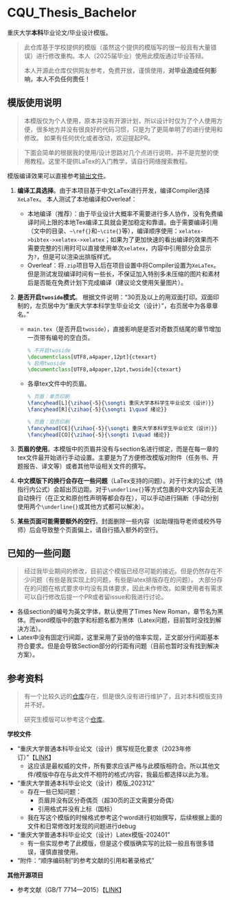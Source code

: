 # CQU_Thesis_Bachelor

重庆大学**本科**毕业论文/毕业设计模版。

> 此仓库基于学校提供的模版（虽然这个提供的模版写的很一般且有大量错误）进行修改重构。本人（2025届毕业）使用此模版通过毕设答辩。
> 
> 本人开源此仓库仅供网友参考，免费开放，谨慎使用，**对毕业造成任何影响，本人不负任何责任！**

## 模版使用说明
> 本模版仅为个人使用，原本并没有开源计划，所以设计时仅为了个人使用方便，很多地方并没有很良好的代码习惯，只是为了更简单明了的进行使用和修改。
> 如果有任何优化或者改动，欢迎提起PR。

> 下面会简单的根据我的使用/设计思路对几个点进行说明，并不是完整的使用教程。这里不提供LaTex的入门教学，请自行网络搜索教程。

模版编译效果可以直接参考[输出文件](main.pdf)。

1. **编译工具选择**。由于本项目基于中文LaTex进行开发，编译Compiler选择`XeLaTex`。
本人测试了本地编译和Overleaf：
   - 本地编译（推荐）：由于毕业设计大概率不需要进行多人协作，没有免费编译时间上限的本地Tex编译工具就会更加稳定和靠谱。由于需要编译引用（文中的目录、`~\ref{}`和`~\cite{}`等），编译顺序使用：`xelatex->bibtex->xelatex->xelatex`；如果为了更加快速的看出编译的效果而不需要完整的引用时可以直接使用单次`xelatex`，内容中引用部分会显示为`?`，但是可以渲染出排版样式。
   - Overleaf：将`.zip`项目导入后在项目设置中将Compiler设置为`XeLaTex`。但是测试发现编译时间有一些长，不保证加入特别多未压缩的图片和素材后是否能在免费计划下完成编译（建议论文使用矢量图片）。
2. **是否开启`twoside`模式**。
根据文件说明：“30页及以上的用双面打印。双面印制的，左页居中为“重庆大学本科学生毕业论文（设计）”，右页居中为各章章名。”
   - `main.tex`（是否开启`twoside`），直接影响是是否对奇数页结尾的章节增加一页带有编号的空白页。
      ```latex
      % 不开启twoside
      \documentclass[UTF8,a4paper,12pt]{ctexart}
      % 启用twoside
      \documentclass[UTF8,a4paper,12pt,twoside]{ctexart}
      ```
   - 各章tex文件中的页眉。
      ```latex
      % 页眉：单页印刷
      \fancyhead[L]{\zihao{-5}{\songti 重庆大学本科学生毕业论文（设计）}}
      \fancyhead[R]{\zihao{-5}{\songti 1\quad 绪论}}

      % 页眉：双页印刷
      \fancyhead[CE]{\zihao{-5}{\songti 重庆大学本科学生毕业论文（设计）}}
      \fancyhead[CO]{\zihao{-5}{\songti 1\quad 绪论}}
      ```

3. **页眉的使用**。本模版中的页眉并没有与section名进行绑定，而是在每一章的tex文件最开始进行手动设置。主要是为了方便修改模版对附件（任务书、开题报告、译文等）或者其他毕设相关文件的撰写。
4. **中文模版下的换行会存在一些问题**（LaTex支持的问题）。对于行末的公式（特指行内公式）会超出页边距。对于`\underline{}`等方式包裹的中文内容会无法自动换行（在正文和原创性声明等都会存在），可以手动进行隔断（手动分别使用两个`\underline{}`或其他方式都可以解决）。
5. **某些页面可能需要额外的空行**。封面删除一些内容（如助理指导老师或校外导师）后会导致整个页面偏上，请自行插入额外的空行。


## 已知的一些问题
> 经过我毕业期间的修改，目前这个模版已经尽可能的接近。但是仍然存在不少问题（有些是我实现上的问题，有些是latex排版存在的问题）。
> 大部分存在的问题在格式要求中均没有具体要求，因此未作修改。如果使用者有需求可以自行修改后提一个PR或者留issue和我进行讨论。
 
- 各级section的编号为英文字体，默认使用了Times New Roman，章节名为黑体。而word模版中的数字和标题名都为黑体（Latex问题，目前暂时没找到解决方法）。
- Latex中没有固定行间距，这里采用了妥协的倍率实现，正文部分行间距基本符合要求。但是会导致Section部分的行距有问题（目前也暂时没有找到解决方案）。

  

## 参考资料
> 有一个比较久远的[仓库](https://github.com/nanmu42/CQUThesis)存在，但是很久没有进行维护了，且对本科模版支持并不好。
> 
> 研究生模版可以参考这个[仓库](https://github.com/yinguoweiOvO/CQU_Thesis2024)。

**学校文件**

- “重庆大学普通本科毕业论文（设计）撰写规范化要求（2023年修订）”【[LINK](doc/重庆大学普通本科毕业论文（设计）撰写规范化要求（2023年修订）.pdf)】
  - 这应该是最权威的文件，所有要求应该严格与此模版相符合。所以其他文件/模版中存在与此文件不相符的格式/内容，我最后都选择以此为准。
- “重庆大学普通本科毕业论文（设计）模版_202312”
  - 存在一些已知问题：
    - 页眉并没有区分奇偶页（超30页的正文需要分奇偶）
    - 引用格式并没有上标（国标）
  - 我在写这个模版的时候格式参考这个word进行初始撰写，后续根据上面的文件和日常修改时发现的问题进行debug
- “重庆大学普通本科毕业论文（设计）Latex模版-202401”
  - 有一些实现参考了此模版，但是这个模版确实写的比较一般且有很多错误，谨慎直接使用。
- “附件：“顺序编码制”的参考文献的引用和著录格式”

**其他开源项目**

- 参考文献（GB/T 7714—2015）【[LINK](https://github.com/zepinglee/gbt7714-bibtex-style)】